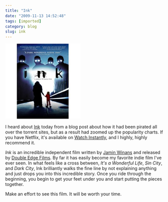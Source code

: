 ```yaml
---
title: "Ink"
date: "2009-11-13 14:52:48"
tags: [imported]
category: blog
slug: ink
---
```


![Ink](ink.jpg)

I heard about <a href="https://www.imdb.com/title/tt1071804/">Ink</a> today from a blog post about how it had been pirated all over the torrent sites, but as a result had zoomed up the popularity charts. If you have Netflix, it's available on <a href="https://www.netflix.com/Movie/Ink/70125584">Watch Instantly</a>, and I highly, highly recommend it.

<em>Ink</em> is an incredible independent film written by <a href="https://www.imdb.com/name/nm1985821/">Jamin Winans</a> and released by <a href="https://www.doubleedgefilms.com/">Double Edge Films</a>. By far it has easily become my favorite indie film I've ever seen. In what feels like a cross between, <em>It's a Wonderful Life</em>, <em>Sin City</em>, and <em>Dark City</em>, Ink brilliantly walks the fine line by not explaining anything and just drops you into this incredible story. Once you ride through the beginning, you begin to get your feet under you and start putting the pieces together.

Make an effort to see this film. It will be worth your time.
